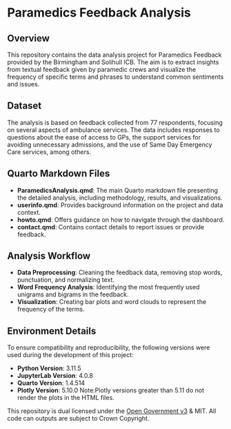 
# Paramedics Feedback Analysis

## Overview

This repository contains the data analysis project for Paramedics Feedback provided by the Birmingham and Solihull ICB. The aim is to extract insights from textual feedback given by paramedic crews and visualize the frequency of specific terms and phrases to understand common sentiments and issues.

## Dataset

The analysis is based on feedback collected from 77 respondents, focusing on several aspects of ambulance services. The data includes responses to questions about the ease of access to GPs, the support services for avoiding unnecessary admissions, and the use of Same Day Emergency Care services, among others.

## Quarto Markdown Files

* **ParamedicsAnalysis.qmd**: The main Quarto markdown file presenting the detailed analysis, including methodology, results, and visualizations.
* **userinfo.qmd**: Provides background information on the project and data context.
* **howto.qmd**: Offers guidance on how to navigate through the dashboard.
* **contact.qmd**: Contains contact details to report issues or provide feedback.
  
## Analysis Workflow

* **Data Preprocessing**: Cleaning the feedback data, removing stop words, punctuation, and normalizing text.
* **Word Frequency Analysis**: Identifying the most frequently used unigrams and bigrams in the feedback.
* **Visualization**: Creating bar plots and word clouds to represent the frequency of the terms.

## Environment Details

To ensure compatibility and reproducibility, the following versions were used during the development of this project:

* **Python Version**: 3.11.5
* **JupyterLab Version**: 4.0.8
* **Quarto Version**: 1.4.514
* **Plotly Version**: 5.10.0
  Note:Plotly versions greater than 5.11 do not render the plots in the HTML files.
  
>>>>>>> 
This repository is dual licensed under the [Open Government v3]([https://www.nationalarchives.gov.uk/doc/open-government-licence/version/3/) & MIT. All code can outputs are subject to Crown Copyright.
